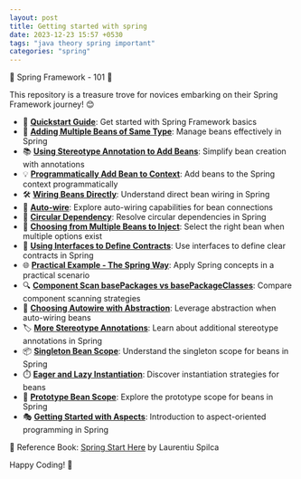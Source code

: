```yaml
---
layout: post
title: Getting started with spring
date: 2023-12-23 15:57 +0530
tags: "java theory spring important"
categories: "spring"
---
```


🌱 Spring Framework - 101 🌱

This repository is a treasure trove for novices embarking on their Spring Framework journey! 😊

- 🚀 [**Quickstart Guide**](01-quickstart.md): Get started with Spring Framework basics
- 🌟 [**Adding Multiple Beans of Same Type**](02-adding-multiple-beans-of-same-type.md): Manage beans effectively in Spring
- 📚 [**Using Stereotype Annotation to Add Beans**](03-using-stereotype-annotation-to-add-beans.md): Simplify bean creation with annotations
- 💡 [**Programmatically Add Bean to Context**](04-programmatically-add-bean-to-context.md): Add beans to the Spring context programmatically
- 🛠️ [**Wiring Beans Directly**](05-wiring-beans-directly.md): Understand direct bean wiring in Spring
- 🔗 [**Auto-wire**](06-auto-wire.md): Explore auto-wiring capabilities for bean connections
- 🔄 [**Circular Dependency**](07-circular-dependency.md): Resolve circular dependencies in Spring
- 🤔 [**Choosing from Multiple Beans to Inject**](08-choosing-from-multiple-beans-to-inject.md): Select the right bean when multiple options exist
- 📑 [**Using Interfaces to Define Contracts**](09-using-interfaces-to-define-contracts.md): Use interfaces to define clear contracts in Spring
- 🌐 [**Practical Example - The Spring Way**](10-practical-example-the-spring-way.md): Apply Spring concepts in a practical scenario
- 🔍 [**Component Scan basePackages vs basePackageClasses**](11-component-scan-basePackages-vs-basePackageClasses.md): Compare component scanning strategies
- 🧩 [**Choosing Autowire with Abstraction**](12-choosing-autowire-with-abstraction.md): Leverage abstraction when auto-wiring beans
- 🏷️ [**More Stereotype Annotations**](13-more-stereotype-annotations.md): Learn about additional stereotype annotations in Spring
- 📦 [**Singleton Bean Scope**](14-singleton-bean-scope.md): Understand the singleton scope for beans in Spring
- ⏱️ [**Eager and Lazy Instantiation**](15-eager-and-lazy-instantiation.md): Discover instantiation strategies for beans
- 🔄 [**Prototype Bean Scope**](16-prototype-bean-scope.md): Explore the prototype scope for beans in Spring
- 🎭 [**Getting Started with Aspects**](17-getting-started-with-aspects.md): Introduction to aspect-oriented programming in Spring

📖 Reference Book: [Spring Start Here](https://www.manning.com/books/spring-start-here) by Laurentiu Spilca

Happy Coding! 🎉
